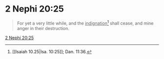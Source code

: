 # 2 Nephi 20:25

> For yet a very little while, and the <u>indignation</u>[^a] shall cease, and mine anger in their destruction.

[2 Nephi 20:25](https://www.churchofjesuschrist.org/study/scriptures/bofm/2-ne/20?lang=eng&id=p25#p25)


[^a]: [[Isaiah 10.25|Isa. 10:25]]; Dan. 11:36.
